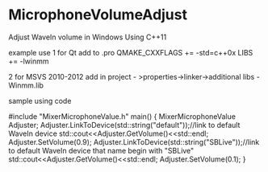 MicrophoneVolumeAdjust
======================

Adjust WaveIn volume in Windows
Using C++11

example use
1 for Qt
add to .pro
QMAKE_CXXFLAGS += -std=c++0x
LIBS += -lwinmm

2 for MSVS 2010-2012
add in project - >properties->linker->additional libs - Winmm.lib

sample using code

#include "MixerMicrophoneValue.h"
main()
{
	MixerMicrophoneValue Adjuster;
	Adjuster.LinkToDevice(std::string("default"));//link to default WaveIn device
	std::cout<<Adjuster.GetVolume()<<std::endl;
	Adjuster.SetVolume(0.9);
	Adjuster.LinkToDevice(std::string("SBLive"));//link to default WaveIn device that name begin with "SBLive"
	std::cout<<Adjuster.GetVolume()<<std::endl;
	Adjuster.SetVolume(0.1);
}